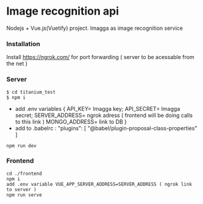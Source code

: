 # Image recognition api



Nodejs + Vue.js(Vuetify) project. Imagga as image recognition service

### Installation
Install https://ngrok.com/ for port forwarding ( server to be acessable from the net )
### Server
```shad
$ cd titanium_test
$ npm i
```
- add .env variables { API_KEY= Imagga key; API_SECRET= Imagga secret; SERVER_ADDRESS= ngrok adress ( frontend will be doing calls to this link ) MONGO_ADDRESS= link to DB } 
- add to .babelrc : "plugins": [ "@babel/plugin-proposal-class-properties" ]

```
npm run dev
```
### Frontend
```shad
cd ./frontend
npm i
add .env variable VUE_APP_SERVER_ADDRESS=SERVER_ADDRESS ( ngrok link to server )
npm run serve
```
